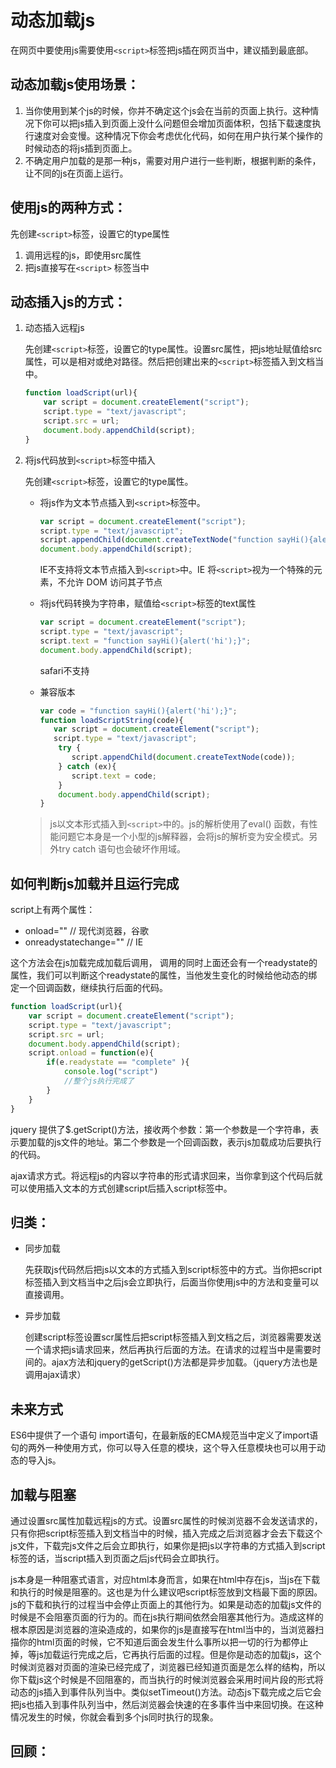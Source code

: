 # 动态加载js

在网页中要使用js需要使用`<script>`标签把js插在网页当中，建议插到最底部。

## 动态加载js使用场景：

1. 当你使用到某个js的时候，你并不确定这个js会在当前的页面上执行。这种情况下你可以把js插入到页面上没什么问题但会增加页面体积，包括下载速度执行速度对会变慢。这种情况下你会考虑优化代码，如何在用户执行某个操作的时候动态的将js插到页面上。
2. 不确定用户加载的是那一种js，需要对用户进行一些判断，根据判断的条件，让不同的js在页面上运行。

## 使用js的两种方式：

先创建`<script>`标签，设置它的type属性

1. 调用远程的js，即使用src属性
2. 把js直接写在`<script>` 标签当中

## 动态插入js的方式：

1. 动态插入远程js

   先创建`<script>`标签，设置它的type属性。设置src属性，把js地址赋值给src属性，可以是相对或绝对路径。然后把创建出来的`<script>`标签插入到文档当中。

   ```js
   function loadScript(url){
       var script = document.createElement("script");
       script.type = "text/javascript";
       script.src = url;
       document.body.appendChild(script);
   }
   ```

2. 将js代码放到`<script>`标签中插入

   先创建`<script>`标签，设置它的type属性。

   * 将js作为文本节点插入到`<script>`标签中。

     ```js
     var script = document.createElement("script");
     script.type = "text/javascript";
     script.appendChild(document.createTextNode("function sayHi(){alert('hi');}"));
     document.body.appendChild(script);
     ```

     IE不支持将文本节点插入到`<script>`中。IE 将`<script>`视为一个特殊的元素，不允许 DOM 访问其子节点

   * 将js代码转换为字符串，赋值给`<script>`标签的text属性

     ```js
     var script = document.createElement("script");
     script.type = "text/javascript";
     script.text = "function sayHi(){alert('hi');}";
     document.body.appendChild(script);
     ```

     safari不支持

   * 兼容版本

     ```js
     var code = "function sayHi(){alert('hi');}";
     function loadScriptString(code){
     	var script = document.createElement("script");
     	script.type = "text/javascript";
         try {
         	script.appendChild(document.createTextNode(code));
         } catch (ex){
         	script.text = code;
         }
         document.body.appendChild(script);
     }
     ```

   > js以文本形式插入到`<script>`中的。js的解析使用了eval() 函数，有性能问题它本身是一个小型的js解释器，会将js的解析变为安全模式。另外try catch 语句也会破坏作用域。


## 如何判断js加载并且运行完成

script上有两个属性： 

* onload="" // 现代浏览器，谷歌
* onreadystatechange="" // IE 

这个方法会在js加载完成加载后调用， 调用的同时上面还会有一个readystate的属性，我们可以判断这个readystate的属性，当他发生变化的时候给他动态的绑定一个回调函数，继续执行后面的代码。

```js
function loadScript(url){
    var script = document.createElement("script");
    script.type = "text/javascript";
    script.src = url;
    document.body.appendChild(script);
    script.onload = function(e){
        if(e.readystate == "complete" ){
            console.log("script")
            //整个js执行完成了
        }
    }
}
```

jquery 提供了$.getScript()方法，接收两个参数：第一个参数是一个字符串，表示要加载的js文件的地址。第二个参数是一个回调函数，表示js加载成功后要执行的代码。

ajax请求方式。将远程js的内容以字符串的形式请求回来，当你拿到这个代码后就可以使用插入文本的方式创建script后插入script标签中。 

## 归类：

* 同步加载

  先获取js代码然后把js以文本的方式插入到script标签中的方式。当你把script标签插入到文档当中之后js会立即执行，后面当你使用js中的方法和变量可以直接调用。

* 异步加载

  创建script标签设置scr属性后把script标签插入到文档之后，浏览器需要发送一个请求把js请求回来，然后再执行后面的方法。在请求的过程当中是需要时间的。ajax方法和jquery的getScript()方法都是异步加载。（jquery方法也是调用ajax请求）

## 未来方式

ES6中提供了一个语句 import语句，在最新版的ECMA规范当中定义了import语句的两外一种使用方式，你可以导入任意的模块，这个导入任意模块也可以用于动态的导入js。

## 加载与阻塞

通过设置src属性加载远程js的方式。设置src属性的时候浏览器不会发送请求的，只有你把script标签插入到文档当中的时候，插入完成之后浏览器才会去下载这个js文件，下载完js文件之后会立即执行，如果你是把js以字符串的方式插入到script标签的话，当script插入到页面之后js代码会立即执行。

js本身是一种阻塞式语言，对应html本身而言，如果在html中存在js，当js在下载和执行的时候是阻塞的。这也是为什么建议吧script标签放到文档最下面的原因。js的下载和执行的过程当中会停止页面上的其他行为。如果是动态的加载js文件的时候是不会阻塞页面的行为的。而在js执行期间依然会阻塞其他行为。造成这样的根本原因是浏览器的渲染造成的，如果你的js是直接写在html当中的，当浏览器扫描你的html页面的时候，它不知道后面会发生什么事所以把一切的行为都停止掉，等js加载运行完成之后，它再执行后面的过程。但是你是动态的加载js，这个时候浏览器对页面的渲染已经完成了，浏览器已经知道页面是怎么样的结构，所以你下载js这个时候是不回阻塞的，而当执行的时候浏览器会采用时间片段的形式将动态的js插入到事件队列当中。类似setTimeout()方法。动态js下载完成之后它会把js也插入到事件队列当中，然后浏览器会快速的在多事件当中来回切换。在这种情况发生的时候，你就会看到多个js同时执行的现象。

## 回顾：

